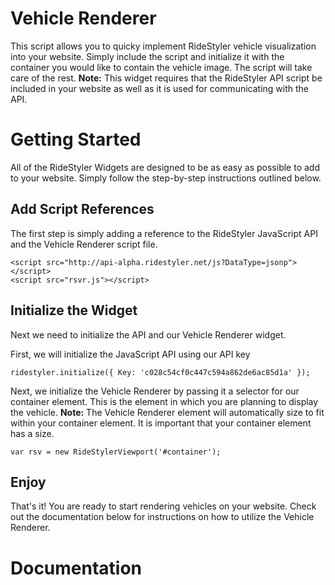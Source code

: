 # Vehicle Renderer
This script allows you to quicky implement RideStyler vehicle visualization into your website. Simply include the script and initialize it with the container you would like to contain the vehicle image. The script will take care of the rest.
**Note:** This widget requires that the RideStyler API script be included in your website as well as it is used for communicating with the API.
# Getting Started
All of the RideStyler Widgets are designed to be as easy as possible to add to your website. Simply follow the step-by-step instructions outlined below.
## Add Script References
The first step is simply adding a reference to the RideStyler JavaScript API and the Vehicle Renderer script file.
```
<script src="http://api-alpha.ridestyler.net/js?DataType=jsonp"></script>
<script src="rsvr.js"></script>
```
## Initialize the Widget
Next we need to initialize the API and our Vehicle Renderer widget.

First, we will initialize the JavaScript API using our API key
```
ridestyler.initialize({ Key: 'c028c54cf0c447c594a862de6ac85d1a' });
```

Next, we initialize the Vehicle Renderer by passing it a selector for our container element. This is the element in which you are planning to display the vehicle.
**Note:** The Vehicle Renderer element will automatically size to fit within your container element. It is important that your container element has a size.
```
var rsv = new RideStylerViewport('#container');
```
## Enjoy
That's it! You are ready to start rendering vehicles on your website. Check out the documentation below for instructions on how to utilize the Vehicle Renderer.

# Documentation